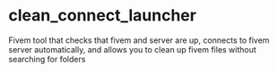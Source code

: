 # clean_connect_launcher
Fivem tool that checks that fivem and server are up, connects to fivem server automatically, and allows you to clean up fivem files without searching for folders
